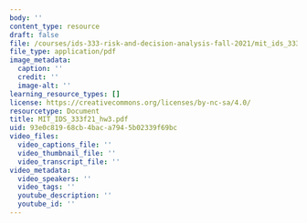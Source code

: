 ```yaml
---
body: ''
content_type: resource
draft: false
file: /courses/ids-333-risk-and-decision-analysis-fall-2021/mit_ids_333f21_hw3.pdf
file_type: application/pdf
image_metadata:
  caption: ''
  credit: ''
  image-alt: ''
learning_resource_types: []
license: https://creativecommons.org/licenses/by-nc-sa/4.0/
resourcetype: Document
title: MIT_IDS_333f21_hw3.pdf
uid: 93e0c819-68cb-4bac-a794-5b02339f69bc
video_files:
  video_captions_file: ''
  video_thumbnail_file: ''
  video_transcript_file: ''
video_metadata:
  video_speakers: ''
  video_tags: ''
  youtube_description: ''
  youtube_id: ''
---
```

